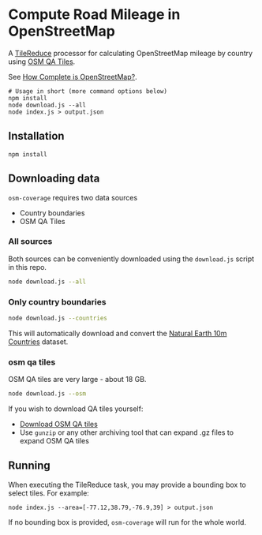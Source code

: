# Compute Road Mileage in OpenStreetMap

A [TileReduce](https://github.com/mapbox/tile-reduce) processor for calculating OpenStreetMap mileage by country using [OSM QA Tiles](http://osmlab.github.io/osm-qa-tiles/).

See [How Complete is OpenStreetMap?](https://www.mapbox.com/blog/how-complete-is-openstreetmap/).

    # Usage in short (more command options below)
    npm install
    node download.js --all
    node index.js > output.json

## Installation

```
npm install 
```

## Downloading data


`osm-coverage` requires two data sources

- Country boundaries
- OSM QA Tiles

### All sources

Both sources can be conveniently downloaded using the `download.js` script in this repo.

```sh
node download.js --all
```


### Only country boundaries

```sh
node download.js --countries
```

This will automatically download and convert the [Natural Earth 10m Countries](http://www.naturalearthdata.com/downloads/10m-cultural-vectors/10m-admin-0-countries/) dataset.

### osm qa tiles

OSM QA tiles are very large - about 18 GB.

```sh
node download.js --osm
```

If you wish to download QA tiles yourself:

- [Download OSM QA tiles](https://s3.amazonaws.com/mapbox/osm-qa-tiles/latest.planet.mbtiles.gz)
- Use `gunzip` or any other archiving tool that can expand .gz files to expand OSM QA tiles


## Running

When executing the TileReduce task, you may provide a bounding box to select tiles. For example:

```
node index.js --area=[-77.12,38.79,-76.9,39] > output.json
```

If no bounding box is provided, `osm-coverage` will run for the whole world.


